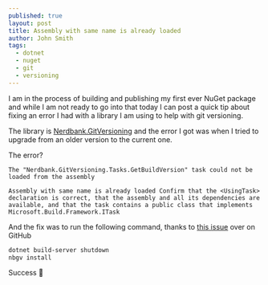 ```yaml
---
published: true
layout: post
title: Assembly with same name is already loaded
author: John Smith
tags:
  - dotnet
  - nuget
  - git
  - versioning
---
```

I am in the process of building and publishing my first ever NuGet package and while I am not ready to go into that today I can post a quick tip about fixing an error I had with a library I am using to help with git versioning. 

The library is [Nerdbank.GitVersioning](https://github.com/AArnott/Nerdbank.GitVersioning) and the error I got was when I tried to upgrade from an older version to the current one. 

The error?

```text
The "Nerdbank.GitVersioning.Tasks.GetBuildVersion" task could not be loaded from the assembly 

Assembly with same name is already loaded Confirm that the <UsingTask> declaration is correct, that the assembly and all its dependencies are available, and that the task contains a public class that implements Microsoft.Build.Framework.ITask
```

And the fix was to run the following command, thanks to [this issue](https://github.com/AArnott/Nerdbank.GitVersioning/issues/374) over on GitHub


```powershell
dotnet build-server shutdown
nbgv install
```

Success 🎉
